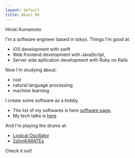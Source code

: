 ```yaml
---
layout: default
title: About Me
---
```


Hiroki Kumamoto



I'm a software engineer based in tokyo.
Things I'm good at:

- iOS development with swift
- Web frontend development with JavaScript,
- Server side apllication development with Ruby on Rails

Now I'm studying about:

- rust
- natural language processing
- machine learning


I create some software as a hobby.

- The list of my softwares is here [software page](./softwares.html).
- My tech talks is [here](https://kumabook.github.io/slides)

And I'm playing the drums at:

- [Logical Oscillator](http://6gical.org/)
- [2shinKARATEs](http://2shin-karates.tumblr.com/)

Check it out!
